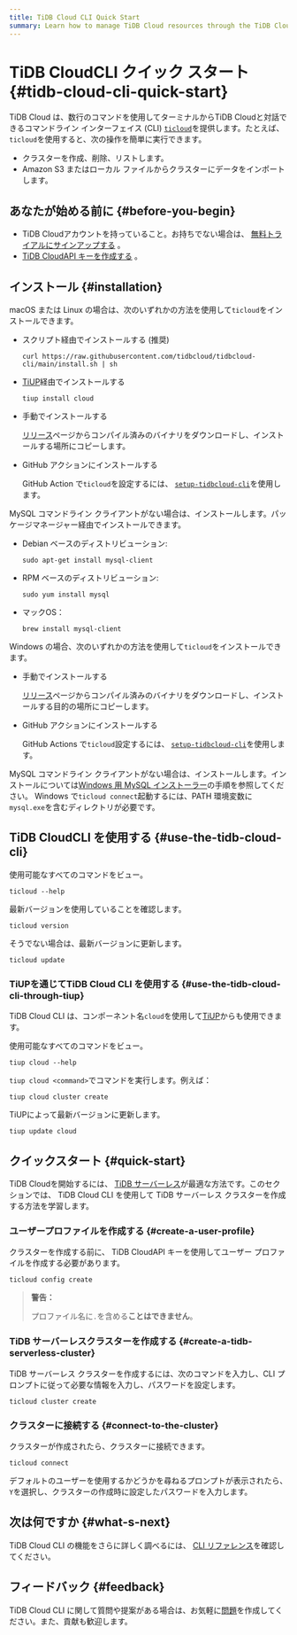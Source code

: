 ```yaml
---
title: TiDB Cloud CLI Quick Start
summary: Learn how to manage TiDB Cloud resources through the TiDB Cloud CLI.
---
```


# TiDB CloudCLI クイック スタート {#tidb-cloud-cli-quick-start}

TiDB Cloud は、数行のコマンドを使用してターミナルからTiDB Cloudと対話できるコマンドライン インターフェイス (CLI) [`ticloud`](https://github.com/tidbcloud/tidbcloud-cli)を提供します。たとえば、 `ticloud`を使用すると、次の操作を簡単に実行できます。

-   クラスターを作成、削除、リストします。
-   Amazon S3 またはローカル ファイルからクラスターにデータをインポートします。

## あなたが始める前に {#before-you-begin}

-   TiDB Cloudアカウントを持っていること。お持ちでない場合は、 [無料トライアルにサインアップする](https://tidbcloud.com/free-trial) 。
-   [TiDB CloudAPI キーを作成する](https://docs.pingcap.com/tidbcloud/api/v1beta#section/Authentication/API-Key-Management) 。

## インストール {#installation}

<SimpleTab>
<div label="macOS/Linux">

macOS または Linux の場合は、次のいずれかの方法を使用して`ticloud`をインストールできます。

-   スクリプト経由でインストールする (推奨)

    ```shell
    curl https://raw.githubusercontent.com/tidbcloud/tidbcloud-cli/main/install.sh | sh
    ```

-   [TiUP](https://tiup.io/)経由でインストールする

    ```shell
    tiup install cloud
    ```

-   手動でインストールする

    [リリース](https://github.com/tidbcloud/tidbcloud-cli/releases/latest)ページからコンパイル済みのバイナリをダウンロードし、インストールする場所にコピーします。

-   GitHub アクションにインストールする

    GitHub Action で`ticloud`を設定するには、 [`setup-tidbcloud-cli`](https://github.com/tidbcloud/setup-tidbcloud-cli)を使用します。

MySQL コマンドライン クライアントがない場合は、インストールします。パッケージマネージャー経由でインストールできます。

-   Debian ベースのディストリビューション:

    ```shell
    sudo apt-get install mysql-client
    ```

-   RPM ベースのディストリビューション:

    ```shell
    sudo yum install mysql
    ```

-   マックOS：

    ```shell
    brew install mysql-client
    ```

</div>

<div label="Windows">

Windows の場合、次のいずれかの方法を使用して`ticloud`をインストールできます。

-   手動でインストールする

    [リリース](https://github.com/tidbcloud/tidbcloud-cli/releases/latest)ページからコンパイル済みのバイナリをダウンロードし、インストールする目的の場所にコピーします。

-   GitHub アクションにインストールする

    GitHub Actions で`ticloud`設定するには、 [`setup-tidbcloud-cli`](https://github.com/tidbcloud/setup-tidbcloud-cli)を使用します。

MySQL コマンドライン クライアントがない場合は、インストールします。インストールについては[Windows 用 MySQL インストーラー](https://dev.mysql.com/doc/refman/8.0/en/mysql-installer.html)の手順を参照してください。 Windows で`ticloud connect`起動するには、PATH 環境変数に`mysql.exe`を含むディレクトリが必要です。

</div>
</SimpleTab>

## TiDB CloudCLI を使用する {#use-the-tidb-cloud-cli}

使用可能なすべてのコマンドをビュー。

```shell
ticloud --help
```

最新バージョンを使用していることを確認します。

```shell
ticloud version
```

そうでない場合は、最新バージョンに更新します。

```shell
ticloud update
```

### TiUPを通じてTiDB Cloud CLI を使用する {#use-the-tidb-cloud-cli-through-tiup}

TiDB Cloud CLI は、コンポーネント名`cloud`を使用して[TiUP](https://tiup.io/)からも使用できます。

使用可能なすべてのコマンドをビュー。

```shell
tiup cloud --help
```

`tiup cloud <command>`でコマンドを実行します。例えば：

```shell
tiup cloud cluster create
```

TiUPによって最新バージョンに更新します。

```shell
tiup update cloud
```

## クイックスタート {#quick-start}

TiDB Cloudを開始するには、 [TiDB サーバーレス](/tidb-cloud/select-cluster-tier.md#tidb-serverless)が最適な方法です。このセクションでは、 TiDB Cloud CLI を使用して TiDB サーバーレス クラスターを作成する方法を学習します。

### ユーザープロファイルを作成する {#create-a-user-profile}

クラスターを作成する前に、 TiDB CloudAPI キーを使用してユーザー プロファイルを作成する必要があります。

```shell
ticloud config create
```

> **警告：**
>
> プロファイル名に`.`を含める**ことはできません**。

### TiDB サーバーレスクラスターを作成する {#create-a-tidb-serverless-cluster}

TiDB サーバーレス クラスターを作成するには、次のコマンドを入力し、CLI プロンプトに従って必要な情報を入力し、パスワードを設定します。

```shell
ticloud cluster create
```

### クラスターに接続する {#connect-to-the-cluster}

クラスターが作成されたら、クラスターに接続できます。

```shell
ticloud connect
```

デフォルトのユーザーを使用するかどうかを尋ねるプロンプトが表示されたら、 `Y`を選択し、クラスターの作成時に設定したパスワードを入力します。

## 次は何ですか {#what-s-next}

TiDB Cloud CLI の機能をさらに詳しく調べるには、 [CLI リファレンス](/tidb-cloud/cli-reference.md)を確認してください。

## フィードバック {#feedback}

TiDB Cloud CLI に関して質問や提案がある場合は、お気軽に[問題](https://github.com/tidbcloud/tidbcloud-cli/issues/new/choose)を作成してください。また、貢献も歓迎します。
